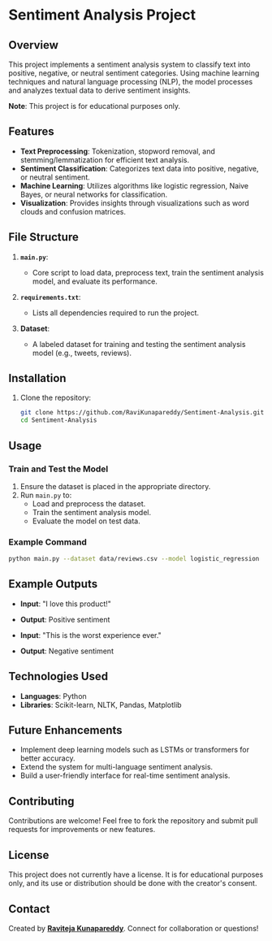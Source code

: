 # Sentiment Analysis Project

## Overview

This project implements a sentiment analysis system to classify text into positive, negative, or neutral sentiment categories. Using machine learning techniques and natural language processing (NLP), the model processes and analyzes textual data to derive sentiment insights.

**Note**: This project is for educational purposes only.

## Features

- **Text Preprocessing**: Tokenization, stopword removal, and stemming/lemmatization for efficient text analysis.
- **Sentiment Classification**: Categorizes text data into positive, negative, or neutral sentiment.
- **Machine Learning**: Utilizes algorithms like logistic regression, Naive Bayes, or neural networks for classification.
- **Visualization**: Provides insights through visualizations such as word clouds and confusion matrices.

## File Structure

1. **`main.py`**:
   - Core script to load data, preprocess text, train the sentiment analysis model, and evaluate its performance.

2. **`requirements.txt`**:
   - Lists all dependencies required to run the project.

3. **Dataset**:
   - A labeled dataset for training and testing the sentiment analysis model (e.g., tweets, reviews).

## Installation

1. Clone the repository:
   ```bash
   git clone https://github.com/RaviKunapareddy/Sentiment-Analysis.git
   cd Sentiment-Analysis
   ```


## Usage

### Train and Test the Model
1. Ensure the dataset is placed in the appropriate directory.
2. Run `main.py` to:
   - Load and preprocess the dataset.
   - Train the sentiment analysis model.
   - Evaluate the model on test data.

### Example Command
```bash
python main.py --dataset data/reviews.csv --model logistic_regression
```

## Example Outputs

- **Input**: "I love this product!"
- **Output**: Positive sentiment

- **Input**: "This is the worst experience ever."
- **Output**: Negative sentiment

## Technologies Used

- **Languages**: Python
- **Libraries**: Scikit-learn, NLTK, Pandas, Matplotlib

## Future Enhancements

- Implement deep learning models such as LSTMs or transformers for better accuracy.
- Extend the system for multi-language sentiment analysis.
- Build a user-friendly interface for real-time sentiment analysis.

## Contributing

Contributions are welcome! Feel free to fork the repository and submit pull requests for improvements or new features.

## License

This project does not currently have a license. It is for educational purposes only, and its use or distribution should be done with the creator's consent.

## Contact

Created by **[Raviteja Kunapareddy](https://www.linkedin.com/in/ravitejak99/)**. Connect for collaboration or questions!


